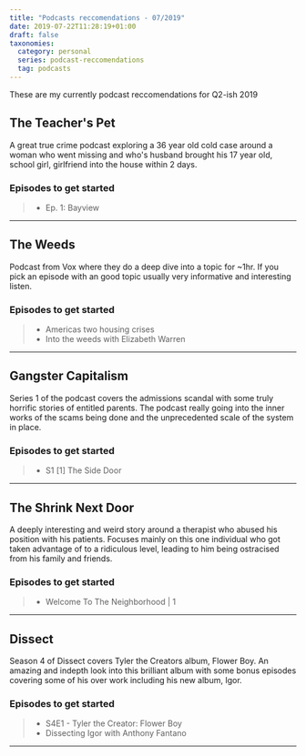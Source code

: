 ```yaml
---
title: "Podcasts reccomendations - 07/2019"
date: 2019-07-22T11:28:19+01:00
draft: false
taxonomies:
  category: personal
  series: podcast-reccomendations
  tag: podcasts
---
```


These are my currently podcast reccomendations for Q2-ish 2019

<!--more-->

The Teacher's Pet
---------------------

A great true crime podcast exploring a 36 year old cold case around a woman who went missing and who's husband brought his 17 year old, school girl, girlfriend into the house within 2 days.

### Episodes to get started
>- Ep. 1: Bayview

***

The Weeds
---------------------

Podcast from Vox where they do a deep dive into a topic for ~1hr. If you pick an episode with an good topic usually very informative and interesting listen.

### Episodes to get started
>- Americas two housing crises
>- Into the weeds with Elizabeth Warren

***

Gangster Capitalism
---------------------

Series 1 of the podcast covers the admissions scandal with some truly horrific stories of entitled parents. The podcast really going into the inner works of the scams being done and the unprecedented scale of the system in place.

### Episodes to get started
>- S1 \[1\] The Side Door

***

The Shrink Next Door
---------------------

A deeply interesting and weird story around a therapist who abused his position with his patients. Focuses mainly on this one individual who got taken advantage of to a ridiculous level, leading to him being ostracised from his family and friends.

### Episodes to get started
>- Welcome To The Neighborhood | 1

***

Dissect
---------------------

Season 4 of Dissect covers Tyler the Creators album, Flower Boy. An amazing and indepth look into this brilliant album with some bonus episodes covering some of his over work including his new album, Igor.

### Episodes to get started
>- S4E1 - Tyler the Creator: Flower Boy
>- Dissecting Igor with Anthony Fantano

***